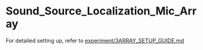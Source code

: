 # Sound_Source_Localization_Mic_Array

For detailed setting up, refer to [experiment/3ARRAY_SETUP_GUIDE.md](experiment/3ARRAY_SETUP_GUIDE.md) 
